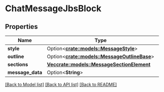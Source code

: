 # ChatMessageJbsBlock

## Properties

Name | Type | Description | Notes
------------ | ------------- | ------------- | -------------
**style** | Option<[**crate::models::MessageStyle**](MessageStyle.md)> |  | [optional]
**outline** | Option<[**crate::models::MessageOutlineBase**](MessageOutlineBase.md)> |  | [optional]
**sections** | [**Vec<crate::models::MessageSectionElement>**](MessageSectionElement.md) |  | 
**message_data** | Option<**String**> |  | [optional]

[[Back to Model list]](../README.md#documentation-for-models) [[Back to API list]](../README.md#documentation-for-api-endpoints) [[Back to README]](../README.md)


